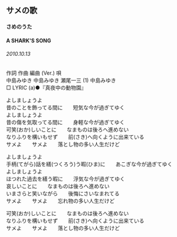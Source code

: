 ## サメの歌
#### さめのうた
#### A SHARK'S SONG
###### 2010.10.13


作詞  作曲  編曲 (Ver.)   唄  
中島みゆき   中島みゆき   瀬尾一三 (1)  中島みゆき  
□ LYRIC (a)●『真夜中の動物園』  
  
  
よしましょうよ  
昔のことを飾ってる間に　　短気な今が過ぎてゆく  
よしましょうよ  
昔の傷を気取ってる間に　　身軽な今が過ぎてゆく  
可笑(おか)しいことに　　なまものは後ろへ進めない  
なりふりを構いもせず　　前(さき)へ向くように出来ている  
サメよ　　サメよ　　落とし物の多い人生だけど  
  
よしましょうよ  
手柄(てがら)話を繕(つくろう)う暇(ひま)に　　あこぎな今が過ぎてゆく  
よしましょうよ  
ほつれた過去を繕う暇に　　浮気な今が過ぎてゆく  
哀しいことに　　なまものは後ろへ進めない  
いまさらと笑いながら　　後悔にさいなまれてる  
サメよ　　サメよ　　忘れ物の多い人生だけど  
  
可笑(おか)しいことに　　なまものは後ろへ進めない  
なりふりを構いもせず　　前(さき)へ向くように出来ている  
サメよ　　サメよ　　落とし物の多い人生だけど  